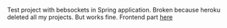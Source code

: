 Test project with bebsockets in Spring application. Broken because heroku deleted all my projects. But works fine. Frontend part [here](https://github.com/Leniorko/STOMPchat-frontend)
